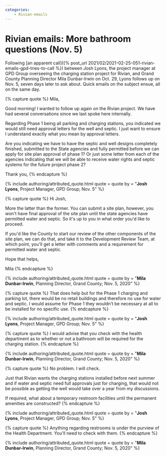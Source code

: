 ```yaml
---
categories:
    - Rivian-emails
---
```


# Rivian emails: More bathroom questions (Nov. 5)

Following [an apparent call]({% post_url 2021/02/2021-02-25-051-rivian-emails-gpd-tries-to-call %}) between Josh Lyons, the project manager at GPD Group overseeing the charging station project for Rivian, and Grand County Planning Director Mila Dunbar-Irwin on Oct. 29, Lyons follows up on Nov. 5, seven days later to ask about. Quick emails on the subject ensue, all on the same day.

{% capture quote %}
Mila,

Good morning! I wanted to follow up again on the Rivian project. We have had several conversations since we last spoke here internally.

Regarding Phase 1 being all parking and charging stations, you indicated we would still need approval letters for the well and septic. I just want to ensure I understand exactly what you mean by approval letters.

Are you indicating we have to have the septic and well designs completely finished, submitted to the State agencies and fully permitted before we can apply for site plan approval of phase 1? Or just some letter from each of the agencies indicating that we will be able to receive water rights and septic systems for the future project phase 2?

Thank you,
{% endcapture %}

{% include authoring/attributed_quote.html
    quote = quote
    by =    "**Josh Lyons**, Project Manager, GPD Group; Nov. 5"
%}

{% capture quote %}
Hi Josh,

More the latter than the former. You can submit a site plan, however, you won't have final approval of the site plan until the state agencies have permitted water and septic. So it's up to you in what order you'd like to proceed.

If you'd like the County to start our review of the other components of the site plan, we can do that, and take it to the Development Review Team, at which point, you'll get a letter with comments and a requirement for permitted water and septic.

Hope that helps,

Mila
{% endcapture %}

{% include authoring/attributed_quote.html
    quote = quote
    by =    "**Mila Dunbar-Irwin**, Planning Director, Grand County; Nov. 5, 2020"
%}

{% capture quote %}
That does help but for the Phase 1 charging and parking lot, there would be no retail buildings and therefore no use for water and septic. I would assume for Phase 1 they wouldn’t be necessary at all to be installed for no specific use.
{% endcapture %}

{% include authoring/attributed_quote.html
    quote = quote
    by =    "**Josh Lyons**, Project Manager, GPD Group; Nov. 5"
%}

{% capture quote %}
I would advise that you check with the health department as to whether or not a bathroom will be required for the charging station.
{% endcapture %}

{% include authoring/attributed_quote.html
    quote = quote
    by =    "**Mila Dunbar-Irwin**, Planning Director, Grand County; Nov. 5, 2020"
%}

{% capture quote %}
No problem. I will check.

Just that Rivian wants the charging stations installed before next summer and if water and septic need full approvals just for charging, that would not be possible as getting the well would take over a year from my discussions.

If required, what about a temporary restroom facilities until the permanent amenities are constructed?
{% endcapture %}

{% include authoring/attributed_quote.html
    quote = quote
    by =    "**Josh Lyons**, Project Manager, GPD Group; Nov. 5"
%}

{% capture quote %}
Anything regarding restrooms is under the purview of the Health Department. You'll need to check with them.
{% endcapture %}

{% include authoring/attributed_quote.html
    quote = quote
    by =    "**Mila Dunbar-Irwin**, Planning Director, Grand County; Nov. 5, 2020"
%}
